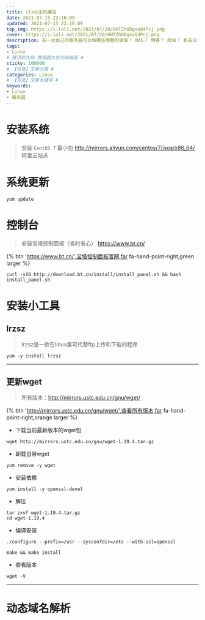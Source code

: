 ```yaml
---
title: itx小主机建站
date: 2021-07-15 22:16:09
updated: 2021-07-15 22:16:09
top_img: https://i.loli.net/2021/07/20/6HTZhODgsoQ4Pcj.png
cover: https://i.loli.net/2021/07/20/6HTZhODgsoQ4Pcj.png
description: 有一台自己的服务器可以做哪些很酷的事情？ NAS？ 博客？ 爬虫？ 私有云？......
tags:
- Linux
# 置顶优先级 数值越大优先级越高 #
sticky: 100000
# 【可选】文章分类 #
categories: Linux
# 【可选】文章关键字 #
keywords:
- Linux
- 服务器
---
```


# 安装系统
> 安装 `CentOS 7` 最小包 
> http://mirrors.aliyun.com/centos/7/isos/x86_64/   阿里云站点
# 系统更新
```shell
yum update
```
# 控制台
> 安装宝塔控制面板（省时省心）
> https://www.bt.cn/

{% btn 'https://www.bt.cn/',宝塔控制面板官网,far fa-hand-point-right,green larger %}

```shell
curl -sSO http://download.bt.cn/install/install_panel.sh && bash install_panel.sh
```

# 安装小工具

## lrzsz
> lrzsz是一款在linux里可代替ftp上传和下载的程序

```shell
yum -y install lrzsz
```
---
## 更新wget

> 所有版本：http://mirrors.ustc.edu.cn/gnu/wget/

{% btn 'http://mirrors.ustc.edu.cn/gnu/wget/',查看所有版本,far fa-hand-point-right,orange larger %}

- 下载当前最新版本的wget包
```shell
wget http://mirrors.ustc.edu.cn/gnu/wget-1.19.4.tar.gz
```

- 卸载自带wget
```shell
yum remove -y wget
```

- 安装依赖
```shell
yum install -y openssl-devel
```

- 解压
```shell
tar zxvf wget-1.19.4.tar.gz
cd wget-1.19.4
```

- 编译安装
```shell
./configure --prefix=/usr --sysconfdir=/etc --with-ssl=openssl

make && make install
```

- 查看版本
```shell
wget -V
```
---
# 动态域名解析



